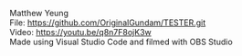 Matthew Yeung\
File: https://github.com/OriginalGundam/TESTER.git \
Video: https://youtu.be/q8n7F8ojK3w \
Made using Visual Studio Code and filmed with OBS Studio

